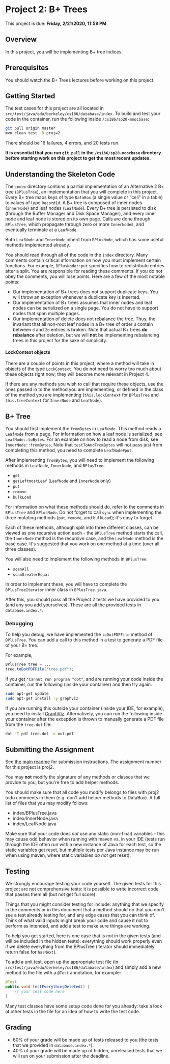 # Project 2: B+ Trees

This project is due: **Friday, 2/21/2020, 11:59 PM**.

## Overview

In this project, you will be implementing B+ tree indices.

## Prerequisites

You should watch the B+ Trees lectures before working on this project.

## Getting Started

The test cases for this project are all located in
`src/test/java/edu/berkeley/cs186/database/index`. To build and test your code
in the container, run the following inside `/cs186/sp20-moocbase`:

```bash
git pull origin master
mvn clean test -D proj=2
```

There should be 16 failures, 4 errors, and 20 tests run.

**It is essential that you run `git pull` in the `/cs186/sp20-moocbase` directory before 
starting work on this project to get the most recent updates.**

## Understanding the Skeleton Code

The `index` directory contains a partial implementation of an Alternative 2 B+ tree
(`BPlusTree`), an implementation that you will complete in this project.
Every B+ tree maps keys of type `DataBox` (a single value or "cell" in a table)
to values of type `RecordId`. A B+ tree is composed of inner nodes (`InnerNode`) and leaf nodes (`LeafNode`).
Every B+ tree is persisted to disk (through the Buffer Manager and Disk Space
Manager), and every inner node and leaf node is
stored on its own page. Calls are done through `BPlusTree`, which propagate
through zero or more `InnerNode`s, and eventually terminate at a `LeafNode`.

Both `LeafNode` and `InnerNode` inherit from `BPlusNode`, which has some useful
methods implemented already.

You should read through all of the code in the `index` directory. Many comments
contain critical information on how you must implement certain functions. For
example, `BPlusNode::put` specifies how to redistribute entries after a
split. You are responsible for reading these comments. If you do not obey
the comments, you will lose points. Here are a few of the most notable
points:
- Our implementation of B+ trees does not support duplicate keys. You will
  throw an exception whenever a duplicate key is inserted.
- Our implementation of B+ trees assumes that inner nodes and leaf nodes
  can be serialized on a single page. You do not have to support nodes that
  span multiple pages.
- Our implementation of delete does not rebalance the tree. Thus, the
  invariant that all non-root leaf nodes in a B+ tree of order `d` contain
  between `d` and `2d` entries is broken. Note that actual B+ trees **do rebalance**
  after deletion, but we will **not** be implementing rebalancing trees in this project
  for the sake of simplicity.

####  LockContext objects

There are a couple of points in this project, where a method will take in objects of the
type `LockContext`. You do not need to worry too much about these
objects right now; they will become more relevant in Project 4.

If there are any methods you wish to call that require these objects, use the ones
passed in to the method you are implementing, or defined in the class of the method
you are implementing (`this.lockContext` for
`BPlusTree` and `this.treeContext` for `InnerNode` and `LeafNode`).

## B+ Tree

You should first implement the `fromBytes` in `LeafNode`.
  This method reads a `LeafNode` from a page. For information on how a leaf
  node is serialized, see `LeafNode::toBytes`. For an example on how to read a node
  from disk, see `InnerNode::fromBytes`. Note that `testToAndFromBytes` will not
  pass just from completing this method, you need to complete `LeafNode#put`.

After implementing `fromBytes`, you will need to implement the following methods
in `LeafNode`, `InnerNode`, and `BPlusTree`:
- `get`
- `getLeftmostLeaf` (`LeafNode` and `InnerNode` only)
- `put`
- `remove`
- `bulkLoad`

For information on what these methods should do, refer to the comments in
`BPlusTree` and `BPlusNode`. Do not forget to call `sync` when implementing the
three mutating methods (`put`, `remove`, and `bulkLoad`); it's easy to forget.

Each of these methods, although split into three different classes, can be
viewed as one recursive action each - the `BPlusTree` method starts the call, the
`InnerNode` method is the recursive case, and the `LeafNode` method is the base
case. It's suggested that you work on one method at a time (over all three
classes).

You will also need to implement the following methods in `BPlusTree`:
- `scanAll`
- `scanGreaterEqual`

In order to implement these, you will have to complete the `BPlusTreeIterator`
inner class in `BPlusTree.java`.

After this, you should pass all the Project 2 tests we have provided to you (and any you
add yourselves). These are all the provided tests in `database.index.*`.

### Debugging

To help you debug, we have implemented the `toDotPDFFile` method of `BPlusTree`.
You can add a call to this method in a test to generate a PDF file of your B+
tree.

For example,

```java
BPlusTree tree = ...
tree.toDotPDFFile("tree.pdf");
```

If you get `"Cannot run program "dot"`, and are running your code inside the
container, run the following (inside your container) and then try again:
```bash
sudo apt-get update
sudo apt-get install -y graphviz
```

If you are running this outside your container (inside your IDE, for example),
you need to install [GraphViz](https://graphviz.gitlab.io/download/).
Alternatively, you can run the following inside your container after the
exception is thrown to manually generate a PDF file from the `tree.dot` file:

```bash
dot -T pdf tree.dot -o out.pdf
```

## Submitting the Assignment

See [the main readme](README.md#submitting-assignments) for submission instructions.
The assignment number for this project is proj2.

You may **not** modify the signature of any methods or classes that we provide to you, but you're free to
add helper methods.

You should make sure that all code you modify belongs to files with proj2 todo comments in them (e.g. don't add
helper methods to DataBox). A full list of files that you may modify follows:

- index/BPlusTree.java
- index/InnerNode.java
- index/LeafNode.java

Make sure that your code does *not* use any static (non-final) variables - this may cause odd behavior when
running with maven vs. in your IDE (tests run through the IDE often run with a new instance
of Java for each test, so the static variables get reset, but multiple tests per Java instance
may be run when using maven, where static variables *do not* get reset).

## Testing

We strongly encourage testing your code yourself. The given tests for this project are not comprehensive tests:
it is possible to write incorrect code that passes them all (but not get full score).

Things that you might consider testing for include: anything that we specify in the comments or in this document
that a method should do that you don't see a test already testing for, and any edge cases that you can think of.
Think of what valid inputs might break your code and cause it not to perform as intended, and add a test to make
sure things are working.

To help you get started, here is one case that is *not* in the given tests (and
will be included in the hidden tests): everything should work properly even if we
delete everything from the BPlusTree (iterator should immediately return false
for `hasNext`).

To add a unit test, open up the appropriate test file (in `src/test/java/edu/berkeley/cs186/database/index`) and simply
add a new method to the file with a `@Test` annotation, for example:

```java
@Test
public void testEverythingDeleted() {
    // your test code here
}
```

Many test classes have some setup code done for you already: take a look at other tests in the file for an idea
of how to write the test code.

## Grading

- 60% of your grade will be made up of tests released to you (the tests that we provided in
  `database.index.*`).
- 40% of your grade will be made up of hidden, unreleased tests that we will run on your submission
  after the deadline.

